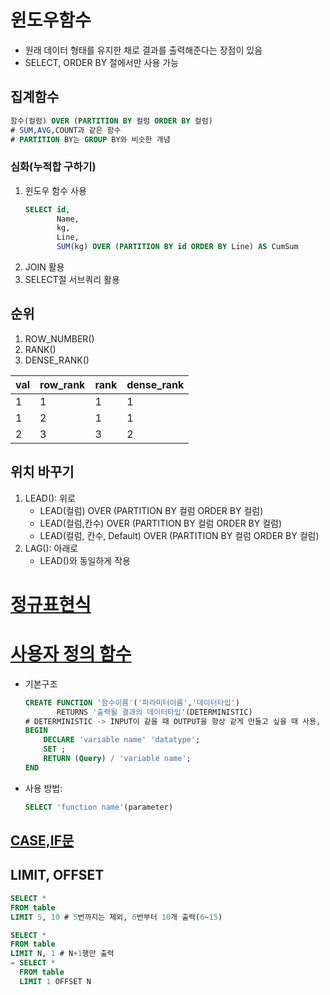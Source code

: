 # 윈도우함수
- 원래 데이터 형태를 유지한 채로 결과를 출력해준다는 장점이 있음
- SELECT, ORDER BY 절에서만 사용 가능
## 집계함수
```sql
함수(컬럼) OVER (PARTITION BY 컬럼 ORDER BY 컬럼)
# SUM,AVG,COUNT과 같은 함수
# PARTITION BY는 GROUP BY와 비슷한 개념
```
### 심화(누적합 구하기)
1. 윈도우 함수 사용
   ```sql
   SELECT id,
          Name,
          kg,
          Line,
          SUM(kg) OVER (PARTITION BY id ORDER BY Line) AS CumSum
   ```
3. JOIN 활용
4. SELECT절 서브쿼리 활용
## 순위
1. ROW_NUMBER()
3. RANK()
4. DENSE_RANK()

| val | row_rank | rank | dense_rank |
| --- | -------- | ---- | ---------- |
| 1   | 1        | 1    | 1          |
| 1   | 2        | 1    | 1          |
| 2   | 3        | 3    | 2          |
  
## 위치 바꾸기
1. LEAD(): 위로
   - LEAD(컬럼) OVER (PARTITION BY 컬럼 ORDER BY 컬럼)
   - LEAD(컬럼,칸수) OVER (PARTITION BY 컬럼 ORDER BY 컬럼)
   - LEAD(컬럼, 칸수, Default) OVER (PARTITION BY 컬럼 ORDER BY 컬럼)
2. LAG(): 아래로
   - LEAD()와 동일하게 작용
  
  
# [정규표현식](https://regexone.com/)
# [사용자 정의 함수](https://www.mysqltutorial.org/mysql-stored-function/)
- 기본구조
   ```sql
   CREATE FUNCTION '함수이름'('파라미터이름','데이터타입')
          RETURNS '출력될 결과의 데이터타입'(DETERMINISTIC)
   # DETERMINISTIC -> INPUT이 같을 때 OUTPUT을 항상 같게 만들고 싶을 때 사용, 디폴트는 NOT
   BEGIN
       DECLARE 'variable name' 'datatype';
       SET ;
       RETURN (Query) / 'variable name';
   END
   ```
- 사용 방법:
  ```sql
  SELECT 'function name'(parameter)
  ```
## [CASE,IF문](https://stackoverflow.com/questions/30047983/mysql-case-vs-if-statement-vs-if-function)
## LIMIT, OFFSET
```sql
SELECT *
FROM table
LIMIT 5, 10 # 5번까지는 제외, 6번부터 10개 출력(6~15)

SELECT *
FROM table
LIMIT N, 1 # N+1행만 출력
= SELECT *
  FROM table
  LIMIT 1 OFFSET N
```


